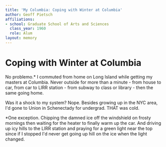 ```yaml
---
title: 'My Columbia: Coping with Winter at Columbia'
author: Geoff Pietsch
affiliations:
- school: Graduate School of Arts and Sciences
  class_year: 1960
  role: Alum
layout: memory
---
```


# Coping with Winter at Columbia

No problemo.*   I commuted from home on Long Island while getting my masters at Columbia.  Never outside for more than a minute - from house to car, from car to LIRR station - from subway to class or library - then the same going home.

Was it a shock to my system? Nope. Besides growing up in the NYC area, I'd gone to Union in Schenectady for undergrad. THAT was cold.

*One exception.  Chipping the damned ice off the windshield on frosty mornings then waiting for the heater to finally warm up the car.  And driving up icy hills to the LIRR station and praying for a green light near the top since if I stopped I'd never get going up hill on the ice when the light changed.
